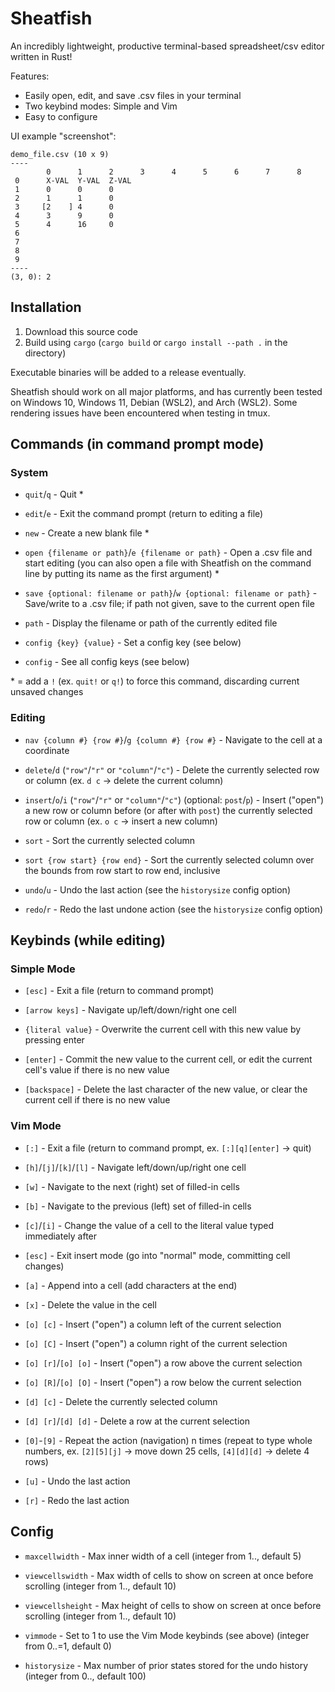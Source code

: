 # Sheatfish

An incredibly lightweight, productive terminal-based spreadsheet/csv editor written in Rust!

Features:

- Easily open, edit, and save .csv files in your terminal
- Two keybind modes: Simple and Vim
- Easy to configure

UI example "screenshot":

```
demo_file.csv (10 x 9)
----
        0      1      2      3      4      5      6      7      8
 0      X-VAL  Y-VAL  Z-VAL
 1      0      0      0
 2      1      1      0
 3     [2    ] 4      0
 4      3      9      0
 5      4      16     0
 6
 7
 8
 9
----
(3, 0): 2
```

## Installation

1. Download this source code
2. Build using `cargo` (`cargo build` or `cargo install --path .` in the directory)

Executable binaries will be added to a release eventually.

Sheatfish should work on all major platforms, and has currently been tested on Windows 10, Windows 11, Debian (WSL2), and Arch (WSL2).
Some rendering issues have been encountered when testing in tmux.

## Commands (in command prompt mode)

### System

- `quit`/`q` -
Quit \*

- `edit`/`e` -
Exit the command prompt (return to editing a file)

- `new` - Create a new blank file \*

- `open {filename or path}`/`e {filename or path}` -
Open a .csv file and start editing (you can also open a file with Sheatfish on the command line by putting its name as the first argument) \*

- `save {optional: filename or path}`/`w {optional: filename or path}` -
Save/write to a .csv file; if path not given, save to the current open file

- `path` -
Display the filename or path of the currently edited file

- `config {key} {value}` -
Set a config key (see below)

- `config` -
See all config keys (see below)

\* = add a `!` (ex. `quit!` or `q!`) to force this command, discarding current unsaved changes

### Editing

- `nav {column #} {row #}`/`g {column #} {row #}` -
Navigate to the cell at a coordinate

- `delete`/`d` (`"row"`/`"r"` or `"column"`/`"c"`) -
Delete the currently selected row or column (ex. `d c` -> delete the current column)

- `insert`/`o`/`i` (`"row"`/`"r"` or `"column"`/`"c"`) (optional: `post`/`p`) -
Insert ("open") a new row or column before (or after with `post`) the currently selected row or column (ex. `o c` -> insert a new column)
<!-- TODO: more ergonomic command? -->

- `sort` -
Sort the currently selected column
<!-- TODO: options for backwards, row sort, from cell->cell, sort multiple rows by a column, etc. -->
<!-- TODO: numeric sort -->

- `sort {row start} {row end}` -
Sort the currently selected column over the bounds from row start to row end, inclusive

- `undo`/`u` -
Undo the last action (see the `historysize` config option)

- `redo`/`r` -
Redo the last undone action (see the `historysize` config option)

<!-- TODO: command and keybind (vim mode) to add/remove single/double quotes around entries, including in a bulk fashion -->

<!-- TODO: undo tree? -->
<!-- TODO: allow ANY vim command sequence to be typed in to the commands?? -->

<!-- TODO: keybind while in command mode for previous commands, and a command history (up and down arrows) -->

## Keybinds (while editing)

### Simple Mode

- `[esc]` -
Exit a file (return to command prompt)

- `[arrow keys]` -
Navigate up/left/down/right one cell

- `{literal value}` -
Overwrite the current cell with this new value by pressing enter

- `[enter]` -
Commit the new value to the current cell, or edit the current cell's value if there is no new value

- `[backspace]` -
Delete the last character of the new value, or clear the current cell if there is no new value

<!-- TODO: cut and paste cells -->

### Vim Mode

- `[:]` - Exit a file (return to command prompt, ex. `[:][q][enter]` -> quit)

- `[h]`/`[j]`/`[k]`/`[l]` - Navigate left/down/up/right one cell

<!-- TODO: impl w and b -->

- `[w]` - Navigate to the next (right) set of filled-in cells

- `[b]` - Navigate to the previous (left) set of filled-in cells

- `[c]`/`[i]` - Change the value of a cell to the literal value typed immediately after

- `[esc]` - Exit insert mode (go into "normal" mode, committing cell changes)

- `[a]` - Append into a cell (add characters at the end)

- `[x]` - Delete the value in the cell

<!-- TODO: cut and paste cells -->

- `[o] [c]` - Insert ("open") a column left of the current selection

- `[o] [C]` - Insert ("open") a column right of the current selection

<!-- TODO: support backspace key -->

<!-- TODO: 0 and gg should go to first column and first row, respectively -->

<!-- TODO: visual block mode -->

- `[o] [r]`/`[o] [o]` - Insert ("open") a row above the current selection

- `[o] [R]`/`[o] [O]` - Insert ("open") a row below the current selection

- `[d] [c]` - Delete the currently selected column

- `[d] [r]`/`[d] [d]` - Delete a row at the current selection

- `[0]`-`[9]` - Repeat the action (navigation) n times (repeat to type whole numbers, ex. `[2][5][j]` -> move down 25 cells, `[4][d][d]` -> delete 4 rows)

- `[u]` - Undo the last action

- `[r]` - Redo the last action
<!-- TODO: add simple evaluation functions (with parentheses/comma nesting), like `=SUM(3, MUL(4-5, 5-5)` adds 3 and the product of cell (4, 5) times cell (5, 5) -->

## Config

- `maxcellwidth` -
Max inner width of a cell (integer from 1.., default 5)

- `viewcellswidth` -
Max width of cells to show on screen at once before scrolling (integer from 1.., default 10)

- `viewcellsheight` -
Max height of cells to show on screen at once before scrolling (integer from 1.., default 10)

- `vimmode` -
Set to 1 to use the Vim Mode keybinds (see above) (integer from 0..=1, default 0)

- `historysize` -
Max number of prior states stored for the undo history (integer from 0.., default 100)

<!-- TODO: config option to save files without trailing commas>

<!-- TODO: save config file in home directory so it can be edited -->
